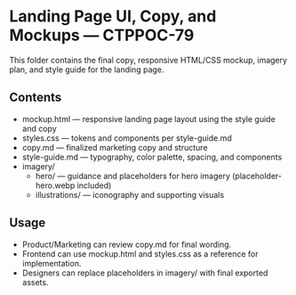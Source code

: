 # Landing Page UI, Copy, and Mockups — CTPPOC-79

This folder contains the final copy, responsive HTML/CSS mockup, imagery plan, and style guide for the landing page.

## Contents
- mockup.html — responsive landing page layout using the style guide and copy
- styles.css — tokens and components per style-guide.md
- copy.md — finalized marketing copy and structure
- style-guide.md — typography, color palette, spacing, and components
- imagery/
  - hero/ — guidance and placeholders for hero imagery (placeholder-hero.webp included)
  - illustrations/ — iconography and supporting visuals

## Usage
- Product/Marketing can review copy.md for final wording.
- Frontend can use mockup.html and styles.css as a reference for implementation.
- Designers can replace placeholders in imagery/ with final exported assets.
